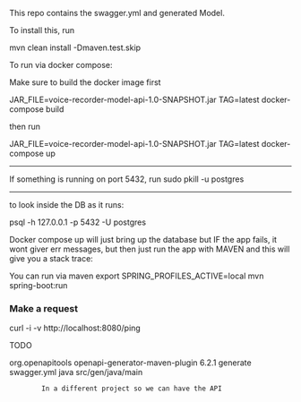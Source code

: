 This repo contains the swagger.yml and generated Model.


To install this, run

mvn clean install -Dmaven.test.skip



To run via docker compose:

Make sure to build the docker image first

JAR_FILE=voice-recorder-model-api-1.0-SNAPSHOT.jar TAG=latest docker-compose build

then run 

JAR_FILE=voice-recorder-model-api-1.0-SNAPSHOT.jar TAG=latest docker-compose up


----

If something is running on port 5432, run
sudo pkill -u postgres

-----


to look inside the DB as it runs:

psql -h 127.0.0.1 -p 5432 -U postgres

Docker compose up will just bring up the database but IF the app fails, it wont giver err messages,
 but then just run the app with MAVEN and this will give you a stack trace:

You can run via maven
export SPRING_PROFILES_ACTIVE=local
mvn spring-boot:run

### Make a request

curl -i -v http://localhost:8080/ping




TODO

 <plugin>
                <groupId>org.openapitools</groupId>
                <artifactId>openapi-generator-maven-plugin</artifactId>
                <!-- RELEASE_VERSION -->
                <version>6.2.1</version>
                <!-- /RELEASE_VERSION -->
                <executions>
                    <execution>
                        <goals>
                            <goal>generate</goal>
                        </goals>
                        <configuration>
                            <inputSpec>swagger.yml</inputSpec>
                            <generatorName>java</generatorName>
                            <configOptions>
                                <sourceFolder>src/gen/java/main</sourceFolder>
                            </configOptions>
                        </configuration>
                    </execution>
                </executions>
            </plugin>


            In a different project so we can have the API